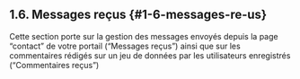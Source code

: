 ## 1.6\. Messages reçus {#1-6-messages-re-us}

Cette section porte sur la gestion des messages envoyés depuis la page “contact” de votre portail (“Messages reçus”) ainsi que sur les commentaires rédigés sur un jeu de données par les utilisateurs enregistrés (“Commentaires reçus”)